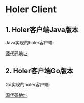 # Holer Client

## 1. Holer客户端Java版本

Java实现的holer客户端:

[源代码地址](https://github.com/wisdom-projects/holer-client/Java)

## 2. Holer客户端Go版本
Go实现的holer客户端:

[源代码地址](https://github.com/wisdom-projects/holer-client/Go)
